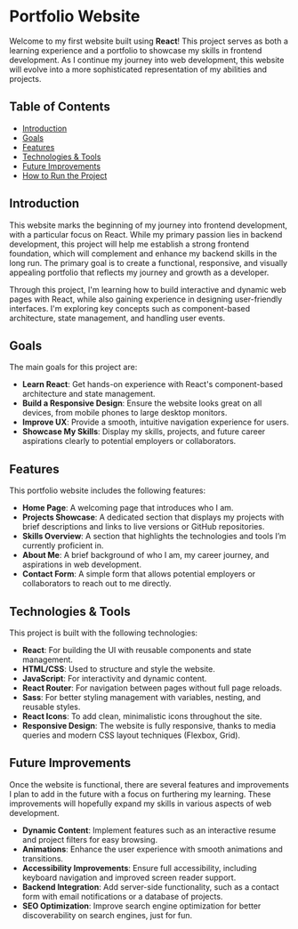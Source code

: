 # Portfolio Website

Welcome to my first website built using **React**! This project serves as both a learning experience and a portfolio to showcase my skills in frontend development. As I continue my journey into web development, this website will evolve into a more sophisticated representation of my abilities and projects.

## Table of Contents
- [Introduction](#introduction)
- [Goals](#goals)
- [Features](#features)
- [Technologies & Tools](#technologies-tools)
- [Future Improvements](#future-improvements)
- [How to Run the Project](#how-to-run-the-project)

## Introduction

This website marks the beginning of my journey into frontend development, with a particular focus on React. While my primary passion lies in backend development, this project will help me establish a strong frontend foundation, which will complement and enhance my backend skills in the long run. The primary goal is to create a functional, responsive, and visually appealing portfolio that reflects my journey and growth as a developer.

Through this project, I'm learning how to build interactive and dynamic web pages with React, while also gaining experience in designing user-friendly interfaces. I'm exploring key concepts such as component-based architecture, state management, and handling user events.

## Goals

The main goals for this project are:

- **Learn React**: Get hands-on experience with React's component-based architecture and state management.
- **Build a Responsive Design**: Ensure the website looks great on all devices, from mobile phones to large desktop monitors.
- **Improve UX**: Provide a smooth, intuitive navigation experience for users.
- **Showcase My Skills**: Display my skills, projects, and future career aspirations clearly to potential employers or collaborators.
  
## Features

This portfolio website includes the following features:

- **Home Page**: A welcoming page that introduces who I am.
- **Projects Showcase**: A dedicated section that displays my projects with brief descriptions and links to live versions or GitHub repositories.
- **Skills Overview**: A section that highlights the technologies and tools I’m currently proficient in.
- **About Me**: A brief background of who I am, my career journey, and aspirations in web development.
- **Contact Form**: A simple form that allows potential employers or collaborators to reach out to me directly.

## Technologies & Tools

This project is built with the following technologies:

- **React**: For building the UI with reusable components and state management.
- **HTML/CSS**: Used to structure and style the website.
- **JavaScript**: For interactivity and dynamic content.
- **React Router**: For navigation between pages without full page reloads.
- **Sass**: For better styling management with variables, nesting, and reusable styles.
- **React Icons**: To add clean, minimalistic icons throughout the site.
- **Responsive Design**: The website is fully responsive, thanks to media queries and modern CSS layout techniques (Flexbox, Grid).

## Future Improvements

Once the website is functional, there are several features and improvements I plan to add in the future with a focus on furthering my learning. These improvements will hopefully expand my skills in various aspects of web development.

- **Dynamic Content**: Implement features such as an interactive resume and project filters for easy browsing.
- **Animations**: Enhance the user experience with smooth animations and transitions.
- **Accessibility Improvements**: Ensure full accessibility, including keyboard navigation and improved screen reader support.
- **Backend Integration**: Add server-side functionality, such as a contact form with email notifications or a database of projects.
- **SEO Optimization**: Improve search engine optimization for better discoverability on search engines, just for fun.
